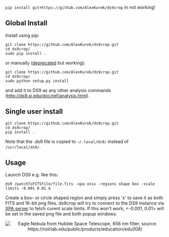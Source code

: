 <!--- ds9crop.ds9 is not copied --->
`pip install git+https://github.com/AlexKurek/ds9crop` in not working!

## Global Install
Install using pip:
```
git clone https://github.com/AlexKurek/ds9crop.git
cd ds9crop/
sudo pip install .
```
or manually ([deprecated](https://blog.ganssle.io/articles/2021/10/setup-py-deprecated.html#summary) but working):
```
git clone https://github.com/AlexKurek/ds9crop.git
cd ds9crop/
sudo python setup.py install
```
and add it to DS9 as any other analysis commands (http://ds9.si.edu/doc/ref/analysis.html).
## Single user install
```
git clone https://github.com/AlexKurek/ds9crop.git
cd ds9crop/
pip install .
```
Note that the .ds9 file is copied to `~/.local/ds9/` instead of `/usr/local/ds9/`.
## Usage
Launch DS9 e.g. like this:
```
ds9 /patchToFITSfile/file.fits -xpa unix -regions shape box -scale limits -0.001 0.01 &
```
Create a box- or circle shaped region and simply press 'x' to save it as both FITS and 16-bit png files. ds9crop will try to connect to the DS9 instance via [XPA server](https://fossies.org/linux/ds9/xpa/doc/server.html) to fetch curent scale limits. If this won't work, <-0.001, 0.01> will be set in the saved png file and both popup windows.
<p align="center">
  <img alt="Eagle Nebula from Hubble Space Telescope, 656 nm filter, source: https://noirlab.edu/public/products/education/edu008/" src="https://user-images.githubusercontent.com/45330694/214798789-aa419afd-2102-4370-994a-f758edfeee9a.jpg" />
</p>
